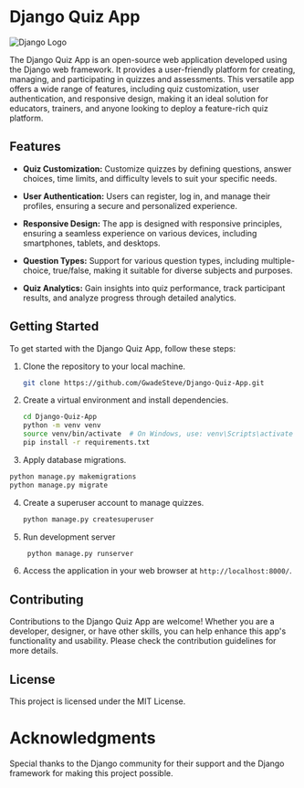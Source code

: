 # Django Quiz App

![Django Logo](https://www.djangoproject.com/s/img/logos/django-logo-negative.png)

The Django Quiz App is an open-source web application developed using the Django web framework. It provides a user-friendly platform for creating, managing, and participating in quizzes and assessments. This versatile app offers a wide range of features, including quiz customization, user authentication, and responsive design, making it an ideal solution for educators, trainers, and anyone looking to deploy a feature-rich quiz platform.

## Features

- **Quiz Customization:** Customize quizzes by defining questions, answer choices, time limits, and difficulty levels to suit your specific needs.

- **User Authentication:** Users can register, log in, and manage their profiles, ensuring a secure and personalized experience.

- **Responsive Design:** The app is designed with responsive principles, ensuring a seamless experience on various devices, including smartphones, tablets, and desktops.

- **Question Types:** Support for various question types, including multiple-choice, true/false, making it suitable for diverse subjects and purposes.

- **Quiz Analytics:** Gain insights into quiz performance, track participant results, and analyze progress through detailed analytics.

## Getting Started

To get started with the Django Quiz App, follow these steps:

1. Clone the repository to your local machine.

   ```bash
   git clone https://github.com/GwadeSteve/Django-Quiz-App.git
   ```

2. Create a virtual environment and install dependencies.

   ```bash
   cd Django-Quiz-App
   python -m venv venv
   source venv/bin/activate  # On Windows, use: venv\Scripts\activate
   pip install -r requirements.txt
   ```

3.  Apply database migrations.

   ```bash
   python manage.py makemigrations
   python manage.py migrate
   ```

4. Create a superuser account to manage quizzes.
   
   ```bash
   python manage.py createsuperuser
   ```

5. Run development server

    ```bash
     python manage.py runserver
     ```

6. Access the application in your web browser at `http://localhost:8000/`.

## Contributing

Contributions to the Django Quiz App are welcome! Whether you are a developer, designer, or have other skills, you can help enhance this app's functionality and usability. Please check the contribution guidelines for more details.

## License
This project is licensed under the MIT License.

# Acknowledgments
Special thanks to the Django community for their support and the Django framework for making this project possible.
